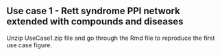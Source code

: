 ## Use case 1 - Rett syndrome PPI network extended with compounds and diseases

Unzip UseCase1.zip file and go through the Rmd file to reproduce the first use case figure.
